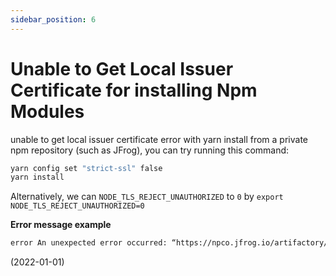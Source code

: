 ```yaml
---
sidebar_position: 6
---
```


# Unable to Get Local Issuer Certificate for installing Npm Modules

unable to get local issuer certificate error with yarn install from a private npm repository (such as JFrog), you can try running this command:

```bash
yarn config set "strict-ssl" false
yarn install
```

Alternatively, we can `NODE_TLS_REJECT_UNAUTHORIZED` to `0` by `export NODE_TLS_REJECT_UNAUTHORIZED=0`

**Error message example**

```bash
error An unexpected error occurred: “https://npco.jfrog.io/artifactory/api/npm/npm-mdh/@mdh/my-library/-/@mdh/my-library-3.21.0.tgz: unable to get local issuer certificate”.
```

(2022-01-01)
